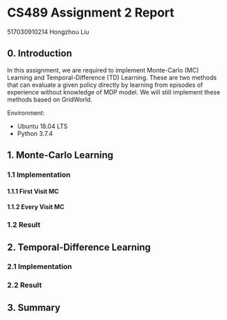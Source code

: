 # CS489 Assignment 2 Report

517030910214 Hongzhou Liu

## 0. Introduction

In this assignment, we are required to implement Monte-Carlo (MC) Learning and Temporal-Difference (TD) Learning. These are two methods that can evaluate a given policy directly by learning from episodes of experience without knowledge of MDP model. We will still implement these methods based on GridWorld.

Environment:

- Ubuntu 18.04 LTS
- Python 3.7.4

## 1. Monte-Carlo Learning

### 1.1 Implementation

#### 1.1.1 First  Visit MC

#### 1.1.2 Every Visit MC

### 1.2 Result

## 2. Temporal-Difference Learning

### 2.1 Implementation

### 2.2 Result

## 3. Summary